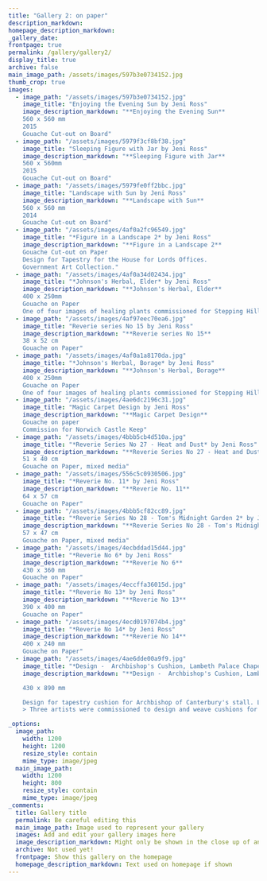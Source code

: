 ```yaml
---
title: "Gallery 2: on paper"
description_markdown: 
homepage_description_markdown: 
_gallery_date:
frontpage: true
permalink: /gallery/gallery2/
display_title: true
archive: false
main_image_path: /assets/images/597b3e0734152.jpg
thumb_crop: true
images:
  - image_path: "/assets/images/597b3e0734152.jpg"
    image_title: "Enjoying the Evening Sun by Jeni Ross"
    image_description_markdown: "**Enjoying the Evening Sun**  
    560 x 560 mm  
    2015  
    Gouache Cut-out on Board"
  - image_path: "/assets/images/5979f3cf8bf38.jpg"
    image_title: "Sleeping Figure with Jar by Jeni Ross"
    image_description_markdown: "**Sleeping Figure with Jar**  
    560 x 560mm  
    2015  
    Gouache Cut-out on Board"
  - image_path: "/assets/images/5979fe0ff2bbc.jpg"
    image_title: "Landscape with Sun by Jeni Ross"
    image_description_markdown: "**Landscape with Sun**  
    560 x 560 mm  
    2014  
    Gouache Cut-out on Board"
  - image_path: "/assets/images/4af0a2fc96549.jpg"
    image_title: "*Figure in a Landscape 2* by Jeni Ross"
    image_description_markdown: "**Figure in a Landscape 2**  
    Gouache Cut-out on Paper  
    Design for Tapestry for the House for Lords Offices. 
    Government Art Collection."
  - image_path: "/assets/images/4af0a34d02434.jpg"
    image_title: "*Johnson's Herbal, Elder* by Jeni Ross"
    image_description_markdown: "**Johnson's Herbal, Elder**  
    400 x 250mm  
    Gouache on Paper  
    One of four images of healing plants commissioned for Stepping Hill Hospital, Stockport."
  - image_path: "/assets/images/4af97eec70ea6.jpg"
    image_title: "Reverie series No 15 by Jeni Ross"
    image_description_markdown: "**Reverie series No 15** 
    38 x 52 cm  
    Gouache on Paper"
  - image_path: "/assets/images/4af0a1a8170da.jpg"
    image_title: "*Johnson's Herbal, Borage* by Jeni Ross"
    image_description_markdown: "**Johnson's Herbal, Borage**  
    400 x 250mm  
    Gouache on Paper  
    One of four images of healing plants commissioned for Stepping Hill Hospital, Stockport."
  - image_path: "/assets/images/4ae6dc2196c31.jpg"
    image_title: "Magic Carpet Design by Jeni Ross"
    image_description_markdown: "**Magic Carpet Design**  
    Gouache on paper  
    Commission for Norwich Castle Keep"
  - image_path: "/assets/images/4bbb5cb4d510a.jpg"
    image_title: "*Reverie Series No 27 - Heat and Dust* by Jeni Ross"
    image_description_markdown: "**Reverie Series No 27 - Heat and Dust**  
    51 x 40 cm  
    Gouache on Paper, mixed media"
  - image_path: "/assets/images/556c5c0930506.jpg"
    image_title: "*Reverie No. 11* by Jeni Ross"
    image_description_markdown: "**Reverie No. 11**  
    64 x 57 cm  
    Gouache on Paper"
  - image_path: "/assets/images/4bbb5cf82cc89.jpg"
    image_title: "*Reverie Series No 28 - Tom's Midnight Garden 2* by Jeni Ross"
    image_description_markdown: "**Reverie Series No 28 - Tom's Midnight Garden 2**  
    57 x 47 cm  
    Gouache on Paper, mixed media"
  - image_path: "/assets/images/4ecbddad15d44.jpg"
    image_title: "*Reverie No 6* by Jeni Ross"
    image_description_markdown: "**Reverie No 6**  
    430 x 360 mm  
    Gouache on Paper"
  - image_path: "/assets/images/4eccffa36015d.jpg"
    image_title: "*Reverie No 13* by Jeni Ross"
    image_description_markdown: "**Reverie No 13**  
    390 x 400 mm  
    Gouache on Paper"
  - image_path: "/assets/images/4ecd0197074b4.jpg"
    image_title: "*Reverie No 14* by Jeni Ross"
    image_description_markdown: "**Reverie No 14**  
    400 x 240 mm   
    Gouache on Paper"
  - image_path: "/assets/images/4ae6dde00a9f9.jpg"
    image_title: "*Design -  Archbishop's Cushion, Lambeth Palace Chapel* by Jeni Ross"
    image_description_markdown: "**Design -  Archbishop's Cushion, Lambeth Palace Chapel**  

    430 x 890 mm  

    Design for tapestry cushion for Archbishop of Canterbury's stall. Lambeth Palace Chapel. 
    > Three artists were commissioned to design and weave cushions for the stalls in the restored Lambeth Palace Chapel. Using medieval tiles as the starting point for the designs each weaver had a similar footage to work with, although some cushions were larger than others. I designed a set of twelve, arranged in three sets of four and one single one for the Archbishop. 430 x 890mm."

_options:
  image_path:
    width: 1200
    height: 1200
    resize_style: contain
    mime_type: image/jpeg
  main_image_path:
    width: 1200
    height: 800
    resize_style: contain
    mime_type: image/jpeg
_comments:
  title: Gallery title
  permalink: Be careful editing this
  main_image_path: Image used to represent your gallery
  images: Add and edit your gallery images here
  image_description_markdown: Might only be shown in the close up of an image
  archive: Not used yet!
  frontpage: Show this gallery on the homepage
  homepage_description_markdown: Text used on homepage if shown
---
```

